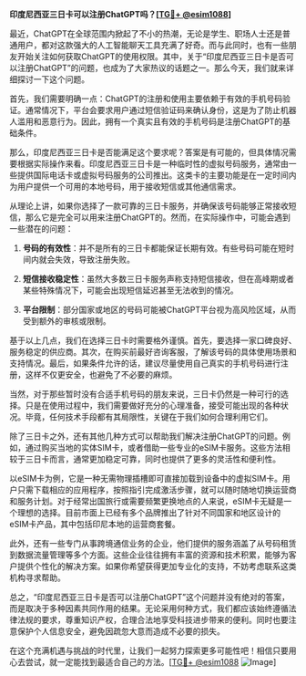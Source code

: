 **印度尼西亚三日卡可以注册ChatGPT吗？[[TG💪+ @esim1088](https://t.me/s/esim1088)]**

最近，ChatGPT在全球范围内掀起了不小的热潮，无论是学生、职场人士还是普通用户，都对这款强大的人工智能聊天工具充满了好奇。而与此同时，也有一些朋友开始关注如何获取ChatGPT的使用权限。其中，关于“印度尼西亚三日卡是否可以注册ChatGPT”的问题，也成为了大家热议的话题之一。那么今天，我们就来详细探讨一下这个问题。

首先，我们需要明确一点：ChatGPT的注册和使用主要依赖于有效的手机号码验证。通常情况下，平台会要求用户通过短信验证码来确认身份，这是为了防止机器人滥用和恶意行为。因此，拥有一个真实且有效的手机号码是注册ChatGPT的基础条件。

那么，印度尼西亚三日卡是否能满足这个要求呢？答案是有可能的，但具体情况需要根据实际操作来看。印度尼西亚三日卡是一种临时性的虚拟号码服务，通常由一些提供国际电话卡或虚拟号码服务的公司推出。这类卡的主要功能是在一定时间内为用户提供一个可用的本地号码，用于接收短信或其他通信需求。

从理论上讲，如果你选择了一款可靠的三日卡服务，并确保该号码能够正常接收短信，那么它是完全可以用来注册ChatGPT的。然而，在实际操作中，可能会遇到一些潜在的问题：

1. **号码的有效性**：并不是所有的三日卡都能保证长期有效。有些号码可能在短时间内就会失效，导致注册失败。
   
2. **短信接收稳定性**：虽然大多数三日卡服务声称支持短信接收，但在高峰期或者某些特殊情况下，可能会出现短信延迟甚至无法收到的情况。

3. **平台限制**：部分国家或地区的号码可能被ChatGPT平台视为高风险区域，从而受到额外的审核或限制。

基于以上几点，我们在选择三日卡时需要格外谨慎。首先，要选择一家口碑良好、服务稳定的供应商。其次，在购买前最好咨询客服，了解该号码的具体使用场景和支持情况。最后，如果条件允许的话，建议尽量使用自己真实的手机号码进行注册，这样不仅更安全，也避免了不必要的麻烦。

当然，对于那些暂时没有合适手机号码的朋友来说，三日卡仍然是一种可行的选择。只是在使用过程中，我们需要做好充分的心理准备，接受可能出现的各种状况。毕竟，任何技术手段都有其局限性，关键在于我们如何合理利用它们。

除了三日卡之外，还有其他几种方式可以帮助我们解决注册ChatGPT的问题。例如，通过购买当地的实体SIM卡，或者借助一些专业的eSIM卡服务。这些方法相较于三日卡而言，通常更加稳定可靠，同时也提供了更多的灵活性和便利性。

以eSIM卡为例，它是一种无需物理插槽即可直接加载到设备中的虚拟SIM卡。用户只需下载相应的应用程序，按照指引完成激活步骤，就可以随时随地切换运营商和服务计划。对于经常出国旅行或需要频繁更换地点的人来说，eSIM卡无疑是一个理想的选择。目前市面上已经有多个品牌推出了针对不同国家和地区设计的eSIM卡产品，其中包括印尼本地的运营商套餐。

此外，还有一些专门从事跨境通信业务的企业，他们提供的服务涵盖了从号码租赁到数据流量管理等多个方面。这些企业往往拥有丰富的资源和技术积累，能够为客户提供个性化的解决方案。如果你希望获得更加专业化的支持，不妨考虑联系这类机构寻求帮助。

总之，“印度尼西亚三日卡是否可以注册ChatGPT”这个问题并没有绝对的答案，而是取决于多种因素共同作用的结果。无论采用何种方式，我们都应该始终遵循法律法规的要求，尊重知识产权，合理合法地享受科技进步带来的便利。同时也要注意保护个人信息安全，避免因疏忽大意而造成不必要的损失。

在这个充满机遇与挑战的时代里，让我们一起努力探索更多可能性吧！相信只要用心去尝试，就一定能找到最适合自己的方法。[[TG💪+ @esim1088](https://t.me/s/esim1088) ![Image](https://i.postimg.cc/4NQfJmqS/Snipaste-2025-05-13-00-14-12.png)]